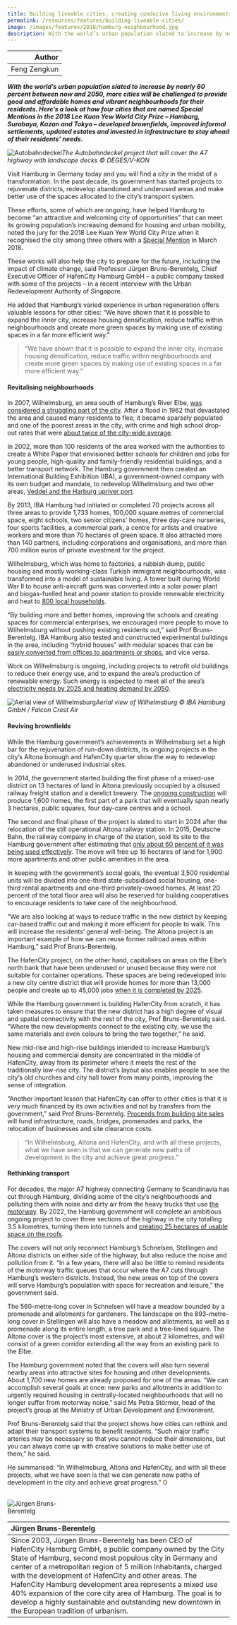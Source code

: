 ```yaml
---
title: Building liveable cities, creating conducive living environments
permalink: /resources/features/building-liveable-cities/
image: /images/features/2018/hamburg-neighbourhood.jpg
description: With the world’s urban population slated to increase by nearly 60 percent between now and 2050, more cities will be challenged to provide good and affordable homes and vibrant neighbourhoods for their residents. Here’s a look at how four cities that are named Special Mentions in the 2018 Lee Kuan Yew World City Prize – Hamburg, Surabaya, Kazan and Tokyo – developed brownfields, improved informal settlements, updated estates and invested in infrastructure to stay ahead of their residents’ needs.  
---
```


| Author |
|---:|
| Feng Zengkun |

***With the world’s urban population slated to increase by nearly 60 percent between now and 2050, more cities will be challenged to provide good and affordable homes and vibrant neighbourhoods for their residents. Here’s a look at how four cities that are named Special Mentions in the 2018 Lee Kuan Yew World City Prize – Hamburg, Surabaya, Kazan and Tokyo – developed brownfields, improved informal settlements, updated estates and invested in infrastructure to stay ahead of their residents’ needs.***

![Autobahndeckel](/images/features/2018/autobahndeckel.jpg/)*The Autobahndeckel project that will cover the A7 highway with landscape decks © DEGES/V-KON*

Visit Hamburg in Germany today and you will find a city in the midst of a transformation. In the past decade, its government has started projects to rejuvenate districts, redevelop abandoned and underused areas and make better use of the spaces allocated to the city’s transport system.

These efforts, some of which are ongoing, have helped Hamburg to become “an attractive and welcoming city of opportunities” that can meet its growing population’s increasing demand for housing and urban mobility, noted the jury for the 2018 Lee Kuan Yew World City Prize when it recognised the city among three others with a [Special Mention](/laureates/2018/special-mentions/hamburg/) in March 2018.

These works will also help the city to prepare for the future, including the impact of climate change, said Professor Jürgen Bruns-Berentelg, Chief Executive Officer of HafenCity Hamburg GmbH – a public company tasked with some of the projects – in a recent interview with the Urban Redevelopment Authority of Singapore.

He added that Hamburg’s varied experience in urban regeneration offers valuable lessons for other cities: “We have shown that it is possible to expand the inner city, increase housing densification, reduce traffic within neighbourhoods and create more green spaces by making use of existing spaces in a far more efficient way.”

> “We have shown that it is possible to expand the inner city, increase housing densification, reduce traffic within neighbourhoods and create more green spaces by making use of existing spaces in a far more efficient way.”

#### **Revitalising neighbourhoods**

In 2007, Wilhelmsburg, an area south of Hamburg’s River Elbe, [was considered a struggling part of the city](https://www.iba-hamburg.de/en/story/iba-hamburg.html). After a flood in 1962 that devastated the area and caused many residents to flee, it became sparsely populated and one of the poorest areas in the city, with crime and high school drop-out rates that were [about twice of the city-wide average](https://grist.org/cities/check-out-hamburgs-two-new-climate-friendly-neighborhoods/).

In 2002, more than 100 residents of the area worked with the authorities to create a White Paper that envisioned better schools for children and jobs for young people, high-quality and family-friendly residential buildings, and a better transport network. The Hamburg government then created an International Building Exhibition (IBA), a government-owned company with its own budget and mandate, to redevelop Wilhelmsburg and two other areas, [Veddel and the Harburg upriver port](https://www.iba-hamburg.de/en/iba-in-english.html).

By 2013, IBA Hamburg had initiated or completed 70 projects across all three areas to provide 1,733 homes, 100,000 square metres of commercial space, eight schools, two senior citizens’ homes, three day-care nurseries, four sports facilities, a commercial park, a centre for artists and creative workers and more than 70 hectares of green space. It also attracted more than 140 partners, including corporations and organisations, and more than 700 million euros of private investment for the project.

Wilhelmsburg, which was home to factories, a rubbish dump, public housing and mostly working-class Turkish immigrant neighbourhoods, was transformed into a model of sustainable living. A tower built during World War II to house anti-aircraft guns was converted into a solar power plant and biogas-fuelled heat and power station to provide renewable electricity and heat to [800 local households](https://energytransition.org/2014/07/regenerative-urban-development-in-wilhelmsburg/14/).

“By building more and better homes, improving the schools and creating spaces for commercial enterprises, we encouraged more people to move to Wilhelmsburg without pushing existing residents out,” said Prof Bruns-Berentelg. IBA Hamburg also tested and constructed experimental buildings in the area, including “hybrid houses” with modular spaces that can be [easily converted from offices to apartments or shops](https://www.iba-hamburg.de/en/projects/the-building-exhibition-within-the-building-exhibition/hybrid-houses/projekt/hybrid-houses.html), and vice versa.

Work on Wilhelmsburg is ongoing, including projects to retrofit old buildings to reduce their energy use, and to expand the area’s production of renewable energy. Such energy is expected to meet all of the area’s [electricity needs by 2025 and heating demand by 2050](https://www.iba-hamburg.de/en/projects/climate-concept/projekt/renewable-wilhelmsburg-climate-protection-concept.html).

![Aerial view of Wilhelmsburg](/images/features/2018/wilhelmsburg-aerial.jpg/)*Aerial view of Wilhelmsburg © IBA Hamburg GmbH / Falcon Crest Air*

#### **Reviving brownfields**

While the Hamburg government’s achievements in Wilhelmsburg set a high bar for the rejuvenation of run-down districts, its ongoing projects in the city’s Altona borough and HafenCity quarter show the way to redevelop abandoned or underused industrial sites.

In 2014, the government started building the first phase of a mixed-use district on 13 hectares of land in Altona previously occupied by a disused railway freight station and a derelict brewery. The [ongoing construction](http://8%20mb.cision.com/Public/9556/9735850/b7cf09d70d8452d6.pdf) will produce 1,600 homes, the first part of a park that will eventually span nearly 3 hectares, public squares, four day-care centres and a school.

The second and final phase of the project is slated to start in 2024 after the relocation of the still operational Altona railway station. In 2015, Deutsche Bahn, the railway company in charge of the station, sold its site to the Hamburg government after estimating that [only about 60 percent of it was being used effectively](http://www.railjournal.com/index.php/main-line/db-secures-permission-for-new-hamburg-altona-station.html). The move will free up 16 hectares of land for 1,900 more apartments and other public amenities in the area.

In keeping with the government’s social goals, the eventual 3,500 residential units will be divided into one-third state-subsidised social housing, one-third rental apartments and one-third privately-owned homes. At least 20 percent of the total floor area will also be reserved for building cooperatives to encourage residents to take care of the neighbourhood.

“We are also looking at ways to reduce traffic in the new district by keeping car-based traffic out and making it more efficient for people to walk. This will increase the residents’ general well-being. The Altona project is an important example of how we can reuse former railroad areas within Hamburg,” said Prof Bruns-Berentelg.

The HafenCity project, on the other hand, capitalises on areas on the Elbe’s north bank that have been underused or unused because they were not suitable for container operations. These spaces are being redeveloped into a new city centre district that will provide homes for more than 13,000 people and create up to 45,000 jobs [when it is completed by 2025](https://www.hafencity.com/upload/files/listitems/Fact_Sheet.pdf).

While the Hamburg government is building HafenCity from scratch, it has taken measures to ensure that the new district has a high degree of visual and spatial connectivity with the rest of the city, Prof Bruns-Berentelg said. “Where the new developments connect to the existing city, we use the same materials and even colours to bring the two together,” he said.

New mid-rise and high-rise buildings intended to increase Hamburg’s housing and commercial density are concentrated in the middle of HafenCity, away from its perimeter where it meets the rest of the traditionally low-rise city. The district’s layout also enables people to see the city’s old churches and city hall tower from many points, improving the sense of integration.

“Another important lesson that HafenCity can offer to other cities is that it is very much financed by its own activities and not by transfers from the government,” said Prof Bruns-Berentelg. [Proceeds from building site sales](https://www.hafencity.com/en/faq-concepts-planning/how-is-hafencity-financed-.html) will fund infrastructure, roads, bridges, promenades and parks, the relocation of businesses and site clearance costs.

> “In Wilhelmsburg, Altona and HafenCity, and with all these projects, what we have seen is that we can generate new paths of development in the city and achieve great progress.”

#### **Rethinking transport**

For decades, the major A7 highway connecting Germany to Scandinavia has cut through Hamburg, dividing some of the city’s neighbourhoods and polluting them with noise and dirty air from the heavy trucks that use [the motorway](https://www.fastcompany.com/3040310/theyre-going-to-bury-a-stretch-of-german-autobahn-and-cover-it-in-parks). By 2022, the Hamburg government will complete an ambitious ongoing project to cover three sections of the highway in the city totalling 3.5 kilometres, turning them into tunnels and [creating 25 hectares of usable space on the roofs](https://www.hamburg.de%2Fcontentblob%2F4018374%2Fdata%2F12-08-broschuere-gesamtprojekt-freiraum-und-ruhe-english.pdf).

The covers will not only reconnect Hamburg’s Schnelsen, Stellingen and Altona districts on either side of the highway, but also reduce the noise and pollution from it. “In a few years, there will also be little to remind residents of the motorway traffic queues that occur where the A7 cuts through Hamburg’s western districts. Instead, the new areas on top of the covers will serve Hamburg’s population with space for recreation and leisure,” the government said.

The 560-metre-long cover in Schnelsen will have a meadow bounded by a promenade and allotments for gardeners. The landscape on the 893-metre-long cover in Stellingen will also have a meadow and allotments, as well as a promenade along its entire length, a tree park and a tree-lined square. The Altona cover is the project’s most extensive, at about 2 kilometres, and will consist of a green corridor extending all the way from an existing park to the Elbe.

The Hamburg government noted that the covers will also turn several nearby areas into attractive sites for housing and other developments. About 1,700 new homes are already proposed for one of the areas. “We can accomplish several goals at once: new parks and allotments in addition to urgently required housing in centrally-located neighbourhoods that will no longer suffer from motorway noise,” said Ms Petra Störmer, head of the project’s group at the Ministry of Urban Development and Environment.

Prof Bruns-Berentelg said that the project shows how cities can rethink and adapt their transport systems to benefit residents. “Such major traffic arteries may be necessary so that you cannot reduce their dimensions, but you can always come up with creative solutions to make better use of them,” he said.

He summarised: “In Wilhelmsburg, Altona and HafenCity, and with all these projects, what we have seen is that we can generate new paths of development in the city and achieve great progress.” **<font color="#967942">O</font>**

<br>

<div style="width:150px"><img src="/images/features/2018/jurgen-bruns.png" alt="Jürgen Bruns-Berentelg" /></div>

| **Jürgen Bruns-Berentelg** |
|:---|
| Since 2003, Jürgen Bruns-Berentelg has been CEO of HafenCity Hamburg GmbH, a public company owned by the City State of Hamburg, second most populous city in Germany and center of a metropolitan region of 5 million Inhabitants, charged with the development of HafenCity and other areas. The HafenCity Hamburg development area represents a mixed use 40% expansion of the core city area of Hamburg. The goal is to develop a highly sustainable and outstanding new downtown in the European tradition of urbanism. |
